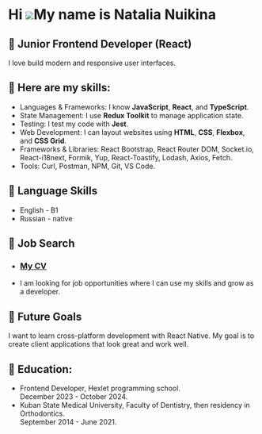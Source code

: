 Hi ![](https://user-images.githubusercontent.com/18350557/176309783-0785949b-9127-417c-8b55-ab5a4333674e.gif)My name is Natalia Nuikina
=======================================================================================================================================

🌱 Junior Frontend Developer (React)
---------------------------------

I love build modern and responsive user interfaces.

## 🌱 Here are my skills:
* Languages & Frameworks: I know __JavaScript__, __React__, and __TypeScript__.
* State Management: I use __Redux Toolkit__ to manage application state.
* Testing: I test my code with __Jest__.
* Web Development: I can layout websites using __HTML__, __CSS__, __Flexbox__, and __CSS Grid__.
* Frameworks & Libraries: React Bootstrap, React Router DOM, Socket.io, React-i18next, Formik, Yup, React-Toastify, Lodash, Axios, Fetch.
* Tools: Curl, Postman, NPM, Git, VS Code.

## 🌱 Language Skills
* English - B1
* Russian - native

## 🌱 Job Search
* ### [My CV](https://cv.hexlet.io/ru/resumes/10029)
* I am looking for job opportunities where I can use my skills and grow as a developer.

## 🌱 Future Goals
I want to learn cross-platform development with React Native. My goal is to create client applications that look great and work well.

## 🌱 Education:
* Frontend Developer, Hexlet programming school.\
December 2023 - October 2024.
* Kuban State Medical University, Faculty of Dentistry, then residency in Orthodontics.\
September 2014 - June 2021.
